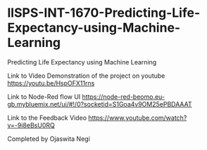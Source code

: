 # llSPS-INT-1670-Predicting-Life-Expectancy-using-Machine-Learning
Predicting Life Expectancy using Machine Learning


Link to Video Demonstration of the project on youtube
https://youtu.be/HspOFX11rns

Link to Node-Red flow UI
https://node-red-beomo.eu-gb.mybluemix.net/ui/#!/0?socketid=S1Goa4v9OM25ePBDAAAT

Link to the Feedback Video
https://www.youtube.com/watch?v=-9i8eBsU0RQ

Completed by Ojaswita Negi
